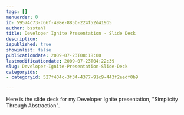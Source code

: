 ```yaml
---
tags: []
menuorder: 0
id: 59574c73-c66f-498e-885b-224f52d419b5
author: bsstahl
title: Developer Ignite Presentation - Slide Deck
description: 
ispublished: true
showinlist: false
publicationdate: 2009-07-23T08:18:00
lastmodificationdate: 2009-07-23T04:22:39
slug: Developer-Ignite-Presentation-Slide-Deck
categoryids:
- categoryid: 527f404c-3f34-4377-91c9-443f2eedf0b9

---
```


Here is the slide deck for my Developer Ignite presentation, "Simplicity Through Abstraction".



